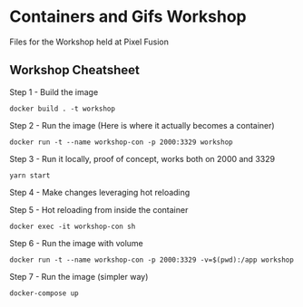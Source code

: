 # Containers and Gifs Workshop

Files for the Workshop held at Pixel Fusion

## Workshop Cheatsheet

Step 1 - Build the image

`docker build . -t workshop`

Step 2 - Run the image (Here is where it actually becomes a container)

`docker run -t --name workshop-con -p 2000:3329 workshop`

Step 3 - Run it locally, proof of concept, works both on 2000 and 3329

`yarn start`

Step 4 - Make changes leveraging hot reloading

Step 5 - Hot reloading from inside the container

`docker exec -it workshop-con sh`

Step 6 - Run the image with volume

`docker run -t --name workshop-con -p 2000:3329 -v=$(pwd):/app workshop`

Step 7 - Run the image (simpler way)

`docker-compose up`
